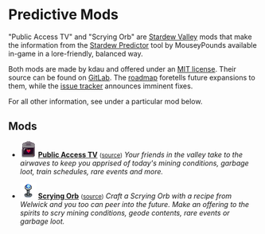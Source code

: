 # Predictive Mods

"Public Access TV" and "Scrying Orb" are [Stardew Valley](http://stardewvalley.net/) mods that make the information from the [Stardew Predictor](https://mouseypounds.github.io/stardew-predictor/) tool by MouseyPounds available in-game in a lore-friendly, balanced way.

Both mods are made by kdau and offered under an [MIT license](LICENSE). Their source can be found on [GitLab](https://gitlab.com/kdau/predictivemods). The [roadmap](ROADMAP.md) foretells future expansions to them, while the [issue tracker](https://gitlab.com/kdau/predictivemods/-/issues) announces imminent fixes.

For all other information, see under a particular mod below.

## Mods

* ![[icon]](PublicAccessTV/assets/icon.png) **[Public Access TV](https://www.nexusmods.com/stardewvalley/mods/5605)** <small>([source](PublicAccessTV))</small>
  *Your friends in the valley take to the airwaves to keep you apprised of today's mining conditions<!-- TODO: , shopping opportunities -->, garbage loot, train schedules, rare events and more.*

* ![[icon]](ScryingOrb/assets/icon.png) **[Scrying Orb](https://www.nexusmods.com/stardewvalley/mods/5603)** <small>([source](ScryingOrb))</small>
  *Craft a Scrying Orb with a recipe from Welwick and you too can peer into the future. Make an offering to the spirits to scry mining conditions, geode contents, rare events<!-- TODO: , shopping opportunities --> or garbage loot.*
